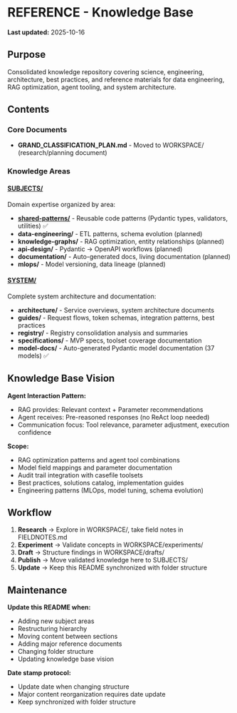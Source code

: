 # REFERENCE - Knowledge Base

**Last updated:** 2025-10-16

## Purpose

Consolidated knowledge repository covering science, engineering, architecture, best practices, and reference materials for data engineering, RAG optimization, agent tooling, and system architecture.

## Contents

### Core Documents
- **GRAND_CLASSIFICATION_PLAN.md** - Moved to WORKSPACE/ (research/planning document)

### Knowledge Areas

#### [SUBJECTS/](SUBJECTS/)
Domain expertise organized by area:
- **[shared-patterns/](SUBJECTS/shared-patterns/)** - Reusable code patterns (Pydantic types, validators, utilities) ✅
- **data-engineering/** - ETL patterns, schema evolution (planned)
- **knowledge-graphs/** - RAG optimization, entity relationships (planned)
- **api-design/** - Pydantic → OpenAPI workflows (planned)
- **documentation/** - Auto-generated docs, living documentation (planned)
- **mlops/** - Model versioning, data lineage (planned)

#### [SYSTEM/](SYSTEM/)
Complete system architecture and documentation:
- **architecture/** - Service overviews, system architecture documents
- **guides/** - Request flows, token schemas, integration patterns, best practices
- **registry/** - Registry consolidation analysis and summaries
- **specifications/** - MVP specs, toolset coverage documentation
- **model-docs/** - Auto-generated Pydantic model documentation (37 models) ✅

## Knowledge Base Vision

**Agent Interaction Pattern:**
- RAG provides: Relevant context + Parameter recommendations
- Agent receives: Pre-reasoned responses (no ReAct loop needed)
- Communication focus: Tool relevance, parameter adjustment, execution confidence

**Scope:**
- RAG optimization patterns and agent tool combinations
- Model field mappings and parameter documentation
- Audit trail integration with casefile toolsets
- Best practices, solutions catalog, implementation guides
- Engineering patterns (MLOps, model tuning, schema evolution)

## Workflow

1. **Research** → Explore in WORKSPACE/, take field notes in FIELDNOTES.md
2. **Experiment** → Validate concepts in WORKSPACE/experiments/
3. **Draft** → Structure findings in WORKSPACE/drafts/
4. **Publish** → Move validated knowledge here to SUBJECTS/
5. **Update** → Keep this README synchronized with folder structure

## Maintenance

**Update this README when:**
- Adding new subject areas
- Restructuring hierarchy
- Moving content between sections
- Adding major reference documents
- Changing folder structure
- Updating knowledge base vision

**Date stamp protocol:**
- Update date when changing structure
- Major content reorganization requires date update
- Keep synchronized with folder structure

